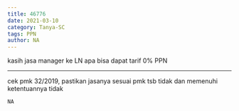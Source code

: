 ```yaml
---
title: 46776
date: 2021-03-10
category: Tanya-SC
tags: PPN
author: NA
---
```


kasih jasa manager ke LN apa bisa dapat tarif 0% PPN

---

cek pmk 32/2019, pastikan jasanya sesuai pmk tsb tidak dan memenuhi ketentuannya tidak

`NA`

